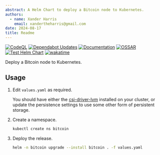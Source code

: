 ```yaml
---
abstract: A Helm Chart to deploy a Bitcoin node to Kubernetes.
authors:
  - name: Xander Harris
    email: xandertheharris@gmail.com
date: 2024-08-17
title: Readme
---
```


[![CodeQL](https://github.com/edwardtheharris/helm-bitcoin-node/actions/workflows/codeql.yml/badge.svg)](https://github.com/edwardtheharris/helm-bitcoin-node/actions/workflows/codeql.yml)
[![Dependabot Updates](https://github.com/edwardtheharris/helm-bitcoin-node/actions/workflows/dependabot/dependabot-updates/badge.svg)](https://github.com/edwardtheharris/helm-bitcoin-node/actions/workflows/dependabot/dependabot-updates)
[![Documentation](https://github.com/edwardtheharris/helm-bitcoin-node/actions/workflows/documentation.yml/badge.svg)](https://github.com/edwardtheharris/helm-bitcoin-node/actions/workflows/documentation.yml)
[![OSSAR](https://github.com/edwardtheharris/helm-bitcoin-node/actions/workflows/ossar.yml/badge.svg)](https://github.com/edwardtheharris/helm-bitcoin-node/actions/workflows/ossar.yml)
[![Test Helm Chart](https://github.com/edwardtheharris/helm-bitcoin-node/actions/workflows/helm.yml/badge.svg)](https://github.com/edwardtheharris/helm-bitcoin-node/actions/workflows/helm.yml)
[![wakatime](https://wakatime.com/badge/github/edwardtheharris/helm-bitcoin-node.svg)](https://wakatime.com/badge/github/edwardtheharris/helm-bitcoin-node)

Deploy a Bitcoin node to Kubernetes.

## Usage

1. Edit `values.yaml` as required.

   You should have either the
   [csi-driver-lvm](https://github.com/metal-stack/csi-driver-lvm) installed
   on your cluster, or update the persistence settings to use some other
   form of persistent storage.

2. Create a namespace.

   ```sh
   kubectl create ns bitcoin
   ```

3. Deploy the release.

   ```sh
   helm -n bitcoin upgrade --install bitcoin . -f values.yaml
   ```
